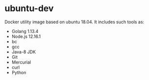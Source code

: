 # ubuntu-dev

Docker utility image based on ubuntu 18.04. It includes such tools as:

- Golang 1.13.4
- Node.js 12.16.1
- bc
- gcc 
- Java-8 JDK
- Git
- Mercurial
- curl
- Python